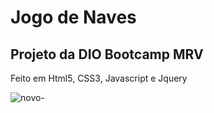 # Jogo de Naves

## Projeto da DIO Bootcamp MRV

Feito em Html5, CSS3, Javascript e Jquery 

![novo-](https://user-images.githubusercontent.com/88461178/177371313-6991685f-20cd-4673-a7c4-58b50811abcc.JPG)

